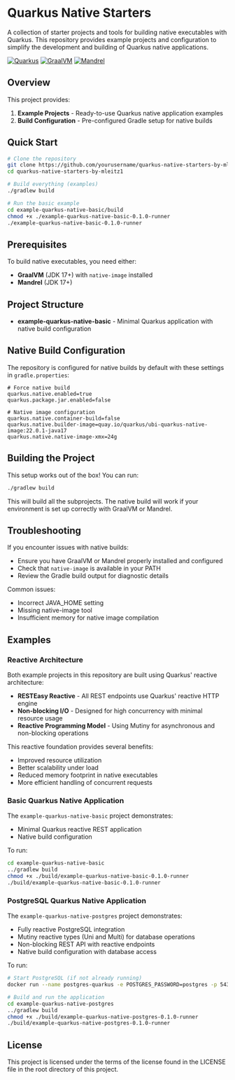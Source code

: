# Quarkus Native Starters

A collection of starter projects and tools for building native executables with Quarkus. This repository provides example projects and configuration to simplify the development and building of Quarkus native applications.

[![Quarkus](https://img.shields.io/badge/Quarkus-3.6.4-blue)](https://quarkus.io/)
[![GraalVM](https://img.shields.io/badge/GraalVM-Compatible-green)](https://www.graalvm.org/)
[![Mandrel](https://img.shields.io/badge/Mandrel-Compatible-green)](https://github.com/graalvm/mandrel)

## Overview

This project provides:

1. **Example Projects** - Ready-to-use Quarkus native application examples
2. **Build Configuration** - Pre-configured Gradle setup for native builds

## Quick Start

```bash
# Clone the repository
git clone https://github.com/yourusername/quarkus-native-starters-by-mleitz1.git
cd quarkus-native-starters-by-mleitz1

# Build everything (examples)
./gradlew build

# Run the basic example
cd example-quarkus-native-basic/build
chmod +x ./example-quarkus-native-basic-0.1.0-runner
./example-quarkus-native-basic-0.1.0-runner
```

## Prerequisites

To build native executables, you need either:

- **GraalVM** (JDK 17+) with `native-image` installed
- **Mandrel** (JDK 17+)


## Project Structure

- **example-quarkus-native-basic** - Minimal Quarkus application with native build configuration


## Native Build Configuration

The repository is configured for native builds by default with these settings in `gradle.properties`:

```properties
# Force native build
quarkus.native.enabled=true
quarkus.package.jar.enabled=false

# Native image configuration
quarkus.native.container-build=false
quarkus.native.builder-image=quay.io/quarkus/ubi-quarkus-native-image:22.0.1-java17
quarkus.native.native-image-xmx=24g
```

## Building the Project

This setup works out of the box! You can run:

```bash
./gradlew build
```

This will build all the subprojects. The native build will work if your environment is set up correctly with GraalVM or Mandrel.


## Troubleshooting

If you encounter issues with native builds:

- Ensure you have GraalVM or Mandrel properly installed and configured
- Check that `native-image` is available in your PATH
- Review the Gradle build output for diagnostic details

Common issues:
- Incorrect JAVA_HOME setting
- Missing native-image tool
- Insufficient memory for native image compilation

## Examples

### Reactive Architecture

Both example projects in this repository are built using Quarkus' reactive architecture:

- **RESTEasy Reactive** - All REST endpoints use Quarkus' reactive HTTP engine
- **Non-blocking I/O** - Designed for high concurrency with minimal resource usage
- **Reactive Programming Model** - Using Mutiny for asynchronous and non-blocking operations

This reactive foundation provides several benefits:
- Improved resource utilization
- Better scalability under load
- Reduced memory footprint in native executables
- More efficient handling of concurrent requests

### Basic Quarkus Native Application

The `example-quarkus-native-basic` project demonstrates:

- Minimal Quarkus reactive REST application
- Native build configuration

To run:

```bash
cd example-quarkus-native-basic
../gradlew build
chmod +x ./build/example-quarkus-native-basic-0.1.0-runner
./build/example-quarkus-native-basic-0.1.0-runner
```

### PostgreSQL Quarkus Native Application

The `example-quarkus-native-postgres` project demonstrates:

- Fully reactive PostgreSQL integration
- Mutiny reactive types (Uni and Multi) for database operations
- Non-blocking REST API with reactive endpoints
- Native build configuration with database access

To run:

```bash
# Start PostgreSQL (if not already running)
docker run --name postgres-quarkus -e POSTGRES_PASSWORD=postgres -p 5432:5432 -d postgres

# Build and run the application
cd example-quarkus-native-postgres
../gradlew build
chmod +x ./build/example-quarkus-native-postgres-0.1.0-runner
./build/example-quarkus-native-postgres-0.1.0-runner
```

## License

This project is licensed under the terms of the license found in the LICENSE file in the root directory of this project.
